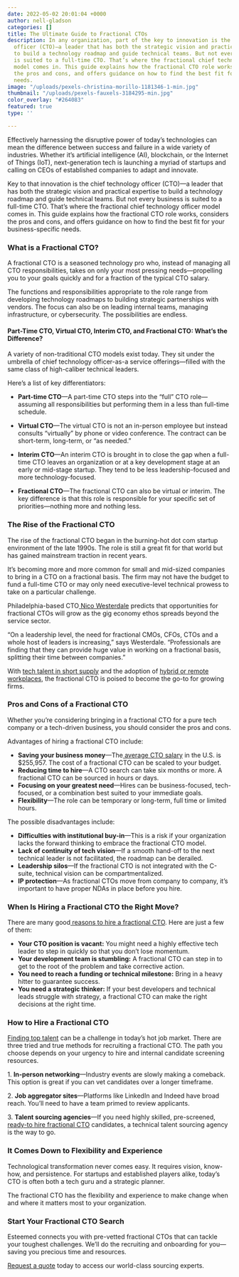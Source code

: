 ```yaml
---
date: 2022-05-02 20:01:04 +0000
author: nell-gladson
categories: []
title: The Ultimate Guide to Fractional CTOs
description: In any organization, part of the key to innovation is the chief technology
  officer (CTO)—a leader that has both the strategic vision and practical expertise
  to build a technology roadmap and guide technical teams. But not every business
  is suited to a full-time CTO. That’s where the fractional chief technology officer
  model comes in. This guide explains how the fractional CTO role works, considers
  the pros and cons, and offers guidance on how to find the best fit for your business-specific
  needs.
image: "/uploads/pexels-christina-morillo-1181346-1-min.jpg"
thumbnail: "/uploads/pexels-fauxels-3184295-min.jpg"
color_overlay: "#264083"
featured: true
type: ''

---
```

Effectively harnessing the disruptive power of today’s technologies can mean the difference between success and failure in a wide variety of industries. Whether it’s artificial intelligence (AI), blockchain, or the Internet of Things (IoT), next-generation tech is launching a myriad of startups and calling on CEOs of established companies to adapt and innovate.

Key to that innovation is the chief technology officer (CTO)—a leader that has both the strategic vision and practical expertise to build a technology roadmap and guide technical teams. But not every business is suited to a full-time CTO. That’s where the fractional chief technology officer model comes in. This guide explains how the fractional CTO role works, considers the pros and cons, and offers guidance on how to find the best fit for your business-specific needs.

### **What is a Fractional CTO?**

A fractional CTO is a seasoned technology pro who, instead of managing all CTO responsibilities, takes on only your most pressing needs—propelling you to your goals quickly and for a fraction of the typical CTO salary.

The functions and responsibilities appropriate to the role range from developing technology roadmaps to building strategic partnerships with vendors. The focus can also be on leading internal teams, managing infrastructure, or cybersecurity. The possibilities are endless.

#### **Part-Time CTO, Virtual CTO, Interim CTO, and Fractional CTO: What’s the Difference?**

A variety of non-traditional CTO models exist today. They sit under the umbrella of chief technology officer-as-a service offerings—filled with the same class of high-caliber technical leaders.

Here’s a list of key differentiators:

* **Part-time CTO**—A part-time CTO steps into the “full” CTO role—assuming all responsibilities but performing them in a less than full-time schedule.
* **Virtual CTO**—The virtual CTO is not an in-person employee but instead consults “virtually” by phone or video conference. The contract can be short-term, long-term, or “as needed.”
* **Interim CTO**—An interim CTO is brought in to close the gap when a full-time CTO leaves an organization or at a key development stage at an early or mid-stage startup. They tend to be less leadership-focused and more technology-focused.


* **Fractional CTO**—The fractional CTO can also be virtual or interim. The key difference is that this role is responsible for your specific set of priorities—nothing more and nothing less.

### **The Rise of the Fractional CTO**

The rise of the fractional CTO began in the burning-hot dot com startup environment of the late 1990s. The role is still a great fit for that world but has gained mainstream traction in recent years.

It’s becoming more and more common for small and mid-sized companies to bring in a CTO on a fractional basis. The firm may not have the budget to fund a full-time CTO or may only need executive-level technical prowess to take on a particular challenge.

Philadelphia-based CTO[ Nico Westerdale](https://technical.ly/startups/startup-predictions-2022/) predicts that opportunities for fractional CTOs will grow as the gig economy ethos spreads beyond the service sector.

“On a leadership level, the need for fractional CMOs, CFOs, CTOs and a whole host of leaders is increasing,” says Westerdale. “Professionals are finding that they can provide huge value in working on a fractional basis, splitting their time between companies.”

With [tech talent in short supply](https://esteemed.io/blog/2021/10/25/the-4-biggest-challenges-facing-tech-recruiters-today/) and the adoption of [hybrid or remote workplaces](https://esteemed.io/blog/2020/07/08/5-benefits-of-a-distributed-workforce/), the fractional CTO is poised to become the go-to for growing firms.

### **Pros and Cons of a Fractional CTO**

Whether you’re considering bringing in a fractional CTO for a pure tech company or a tech-driven business, you should consider the pros and cons.

Advantages of hiring a fractional CTO include:

* **Saving your business money**—The[ average CTO salary](https://www.salary.com/research/salary/benchmark/chief-technology-officer-salary) in the U.S. is $255,957. The cost of a fractional CTO can be scaled to your budget.
* **Reducing time to hire**—A CTO search can take six months or more. A fractional CTO can be sourced in hours or days.
* **Focusing on your greatest need**—Hires can be business-focused, tech-focused, or a combination best suited to your immediate goals.
* **Flexibility**—The role can be temporary or long-term, full time or limited hours.

The possible disadvantages include:

* **Difficulties with institutional buy-in**—This is a risk if your organization lacks the forward thinking to embrace the fractional CTO model.
* **Lack of continuity of tech vision**—If a smooth hand-off to the next technical leader is not facilitated, the roadmap can be derailed.
* **Leadership silos**—If the fractional CTO is not integrated with the C-suite, technical vision can be compartmentalized.
* **IP protection**—As fractional CTOs move from company to company, it’s important to have proper NDAs in place before you hire.

### **When Is Hiring a Fractional CTO the Right Move?**

There are many good[ reasons to hire a fractional CTO](https://esteemed.io/blog/2022/01/21/why-hire-a-fractional-cto/). Here are just a few of them:

* **Your CTO position is vacant:** You might need a highly effective tech leader to step in quickly so that you don’t lose momentum.
* **Your development team is stumbling:** A fractional CTO can step in to get to the root of the problem and take corrective action.
* **You need to reach a funding or technical milestone:** Bring in a heavy hitter to guarantee success.
* **You need a strategic thinker:** If your best developers and technical leads struggle with strategy, a fractional CTO can make the right decisions at the right time.

### **How to Hire a Fractional CTO**

[Finding top talent](https://esteemed.io/blog/2022/03/11/how-to-hire-a-fractional-cto-3-ways-to-find-top-talent/) can be a challenge in today’s hot job market. There are three tried and true methods for recruiting a fractional CTO. The path you choose depends on your urgency to hire and internal candidate screening resources.

1\. **In-person networking**—Industry events are slowly making a comeback. This option is great if you can vet candidates over a longer timeframe.

2\. **Job aggregator sites**—Platforms like LinkedIn and Indeed have broad reach. You’ll need to have a team primed to review applicants.

3\. **Talent sourcing agencies**—If you need highly skilled, pre-screened,[ ready-to hire fractional CTO](https://esteemed.io/fractional-cto/) candidates, a technical talent sourcing agency is the way to go.

### **It Comes Down to Flexibility and Experience**

Technological transformation never comes easy. It requires vision, know-how, and persistence. For startups and established players alike, today’s CTO is often both a tech guru and a strategic planner.

The fractional CTO has the flexibility and experience to make change when and where it matters most to your organization.

### **Start Your Fractional CTO Search**

Esteemed connects you with pre-vetted fractional CTOs that can tackle your toughest challenges. We’ll do the recruiting and onboarding for you—saving you precious time and resources.

[Request a quote](https://esteemed.io/get-a-quote/) today to access our world-class sourcing experts.